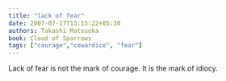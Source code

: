 ```yaml
---
title: "lack of fear"
date: 2007-07-17T13:15:22+05:30
authors: Takashi Matsuoka
book: Cloud of Sparrows
tags: ["courage","cowardice", "fear"]
---
```

Lack of fear is not the mark of courage.  It is the mark of idiocy.